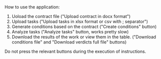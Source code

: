 How to use the application:
1. Uoload the contract file ("Upload contract in docx format")
2. Upload tasks ("Upload tasks in xlsx format or csv with ; separator")
3. Generate conditions based on the contract ("Create conditions" button)
4. Analyze tasks ("Analyze tasks" button, works pretty slow)
5. Download the results of the work or view them in the table. ("Download conditions file" and "Download verdicts full file" buttons)

Do not press the relevant buttons during the execution of instructions.
